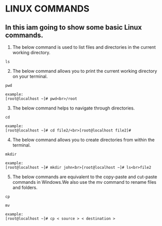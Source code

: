 # LINUX COMMANDS
## In this iam going to show some basic Linux commands.

1. The below command is used to list files and directories in the current working directory.
~~~
ls
~~~

2. The below command allows you to print the current working directory on your terminal.
~~~
pwd
~~~

    example:
    [root@localhost ~]# pwd<br>/root

3. The below command helps to navigate through directories.
~~~
cd
~~~

    example: 
    [root@localhost ~]# cd file2/<br>[root@localhost file2]# 
    
4. The below command allows you to create directories from within the terminal.
~~~
mkdir
~~~

    example: 
    [root@localhost ~]# mkdir john<br>[root@localhost ~]# ls<br>file2 
    
5. The below commands are equivalent to the copy-paste and cut-paste commands in Windows.We also use the mv command to rename files and folders.
~~~
cp
~~~

~~~
mv
~~~

    example: 
    [root@localhost ~]# cp < source > < destination >